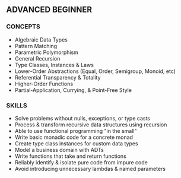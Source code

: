 ## ADVANCED BEGINNER

### CONCEPTS
* Algebraic Data Types
* Pattern Matching
* Parametric Polymorphism
* General Recursion
* Type Classes, Instances & Laws
* Lower-Order Abstractions (Equal, Order, Semigroup, Monoid, etc)
* Referential Transparency & Totality
* Higher-Order Functions
* Partial-Application, Currying, & Point-Free Style

### SKILLS
* Solve problems without nulls, exceptions, or type casts
* Process & transform recursive data structures using recursion
* Able to use functional programming "in the small"
* Write basic monadic code for a concrete monad
* Create type class instances for custom data types
* Model a business domain with ADTs
* Write functions that take and return functions
* Reliably identify & isolate pure code from impure code
* Avoid introducing unnecessary lambdas & named parameters